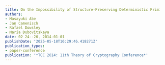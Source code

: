 ```yaml
---
title: On the Impossibility of Structure-Preserving Deterministic Primitives
authors:
- Masayuki Abe
- Jan Camenisch
- Rafael Dowsley
- Maria Dubovitskaya
date: 02 24--26, 2014-01-01
publishDate: '2025-05-18T16:29:46.418271Z'
publication_types:
- paper-conference
publication: '*TCC 2014: 11th Theory of Cryptography Conference*'
---
```

